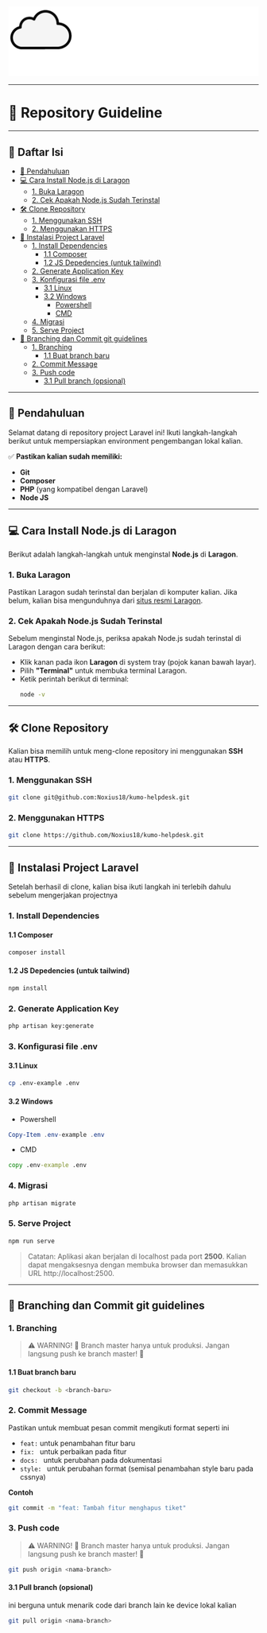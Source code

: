 ![Kumo Helpdesk Logo](public/images/logo/logo1.png)

---
# 📘 Repository Guideline
---

## 📜 Daftar Isi
- [📖 Pendahuluan](#-pendahuluan)
- [💻 Cara Install Node.js di Laragon](#-cara-install-nodejs-di-laragon)
  - [1. Buka Laragon](#1-buka-laragon)
  - [2. Cek Apakah Node.js Sudah Terinstal](#2-cek-apakah-nodejs-sudah-terinstal)
- [🛠️ Clone Repository](#-clone-repository)
  - [1. Menggunakan SSH](#1-menggunakan-ssh)
  - [2. Menggunakan HTTPS](#2-menggunakan-https)
- [🧩 Instalasi Project Laravel](#-instalasi-project-laravel)
  - [1. Install Dependencies](#1-install-dependencies)
    - [1.1 Composer](#11-composer)
    - [1.2 JS Depedencies (untuk tailwind)](#12-js-depedencies-untuk-tailwind)
  - [2. Generate Application Key](#2-generate-application-key)
  - [3. Konfigurasi file .env](#3-konfigurasi-file-env)
    - [3.1 Linux](#31-linux)
    - [3.2 Windows](#32-windows)
      - [Powershell](#powershell)
      - [CMD](#cmd)
  - [4. Migrasi](#4-migrasi)
  - [5. Serve Project](#5-serve-project)
- [🚀 Branching dan Commit git guidelines](#-branching-dan-commit-git-guidelines)
  - [1. Branching](#1-branching)
    - [1.1 Buat branch baru](#11-buat-branch-baru)
  - [2. Commit Message](#2-commit-message)
  - [3. Push code](#3-push-code)
    - [3.1 Pull branch (opsional)](#31-pull-branch-opsional)
---
## 📖 Pendahuluan
Selamat datang di repository project Laravel ini! Ikuti langkah-langkah berikut untuk mempersiapkan environment pengembangan lokal kalian. 

✅ **Pastikan kalian sudah memiliki:**
- **Git**
- **Composer**
- **PHP** (yang kompatibel dengan Laravel)
- **Node JS**
---

## 💻 Cara Install Node.js di Laragon

Berikut adalah langkah-langkah untuk menginstal **Node.js** di **Laragon**.

### 1. Buka Laragon
Pastikan Laragon sudah terinstal dan berjalan di komputer kalian. Jika belum, kalian bisa mengunduhnya dari [situs resmi Laragon](https://laragon.org/download/).

### 2. Cek Apakah Node.js Sudah Terinstal
Sebelum menginstal Node.js, periksa apakah Node.js sudah terinstal di Laragon dengan cara berikut:

- Klik kanan pada ikon **Laragon** di system tray (pojok kanan bawah layar).
- Pilih **"Terminal"** untuk membuka terminal Laragon.
- Ketik perintah berikut di terminal:
  ```bash
  node -v
  ```
---
## 🛠️ Clone Repository
Kalian bisa memilih untuk meng-clone repository ini menggunakan **SSH** atau **HTTPS**.

### 1. Menggunakan SSH
```bash
git clone git@github.com:Noxius18/kumo-helpdesk.git
```

### 2. Menggunakan HTTPS
``` bash
git clone https://github.com/Noxius18/kumo-helpdesk.git
```
---
## 🧩 Instalasi Project Laravel
Setelah berhasil di clone, kalian bisa ikuti langkah ini terlebih dahulu sebelum mengerjakan projectnya

### 1. Install Dependencies
#### 1.1 Composer
``` bash
composer install
```

#### 1.2 JS Depedencies (untuk tailwind)
``` bash
npm install
```

### 2. Generate Application Key
``` bash
php artisan key:generate
```

### 3. Konfigurasi file .env
#### 3.1 Linux
``` bash
cp .env-example .env
```
#### 3.2 Windows
- Powershell
``` powershell
Copy-Item .env-example .env
```
- CMD
``` cmd
copy .env-example .env
```

### 4. Migrasi
```bash
php artisan migrate
```

### 5. Serve Project
```bash
npm run serve
```
> Catatan: Aplikasi akan berjalan di localhost pada port **2500**. Kalian dapat mengaksesnya dengan membuka browser dan memasukkan URL http://localhost:2500.
---
## 🚀 Branching dan Commit git guidelines
### 1. Branching
> ⚠️ WARNING!
> 🚫 Branch master hanya untuk produksi. Jangan langsung push ke branch master! 🚫

#### 1.1 Buat branch baru
``` bash
git checkout -b <branch-baru>
```

### 2. Commit Message
Pastikan untuk membuat pesan commit mengikuti format seperti ini
- ```feat:``` untuk penambahan fitur baru
- ```fix: ``` untuk perbaikan pada fitur
- ```docs: ``` untuk perubahan pada dokumentasi
- ```style: ``` untuk perubahan format (semisal penambahan style baru pada cssnya)

**Contoh** 
```bash
git commit -m "feat: Tambah fitur menghapus tiket"
```

### 3. Push code
> ⚠️ WARNING!
> 🚫 Branch master hanya untuk produksi. Jangan langsung push ke branch master! 🚫

```bash
git push origin <nama-branch>
```
#### 3.1 Pull branch (opsional)
ini berguna untuk menarik code dari branch lain ke device lokal kalian
```bash
git pull origin <nama-branch>
```
